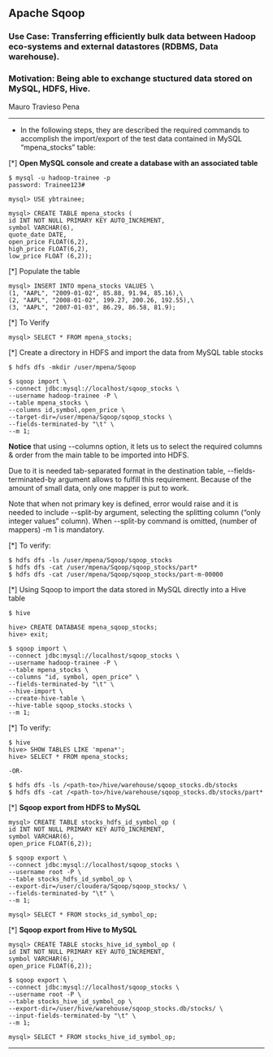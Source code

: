 ## Apache Sqoop
### Use Case: Transferring efficiently bulk data between Hadoop eco-systems and external datastores (RDBMS, Data warehouse). 
### Motivation: Being able to exchange stuctured data stored on MySQL, HDFS, Hive.  

Mauro Travieso Pena

---
* In the following steps, they are described the required commands to accomplish the import/export of the test data contained in MySQL “mpena_stocks” table:

[*] **Open MySQL console and create a database with an associated table**
```
$ mysql -u hadoop-trainee -p
password: Trainee123#
```
```
mysql> USE ybtrainee;
```
```
mysql> CREATE TABLE mpena_stocks (
id INT NOT NULL PRIMARY KEY AUTO_INCREMENT,
symbol VARCHAR(6),
quote_date DATE,
open_price FLOAT(6,2),
high_price FLOAT(6,2),
low_price FLOAT (6,2));
```

[*] Populate the table
```
mysql> INSERT INTO mpena_stocks VALUES \
(1, "AAPL", "2009-01-02", 85.88, 91.94, 85.16),\
(2, "AAPL", "2008-01-02", 199.27, 200.26, 192.55),\
(3, "AAPL", "2007-01-03", 86.29, 86.58, 81.9);
```

[*] To Verify
```
mysql> SELECT * FROM mpena_stocks;
```

[*] Create a directory in HDFS and import the data from MySQL table stocks
```
$ hdfs dfs -mkdir /user/mpena/Sqoop
```
```
$ sqoop import \
--connect jdbc:mysql://localhost/sqoop_stocks \
--username hadoop-trainee -P \
--table mpena_stocks \
--columns id,symbol,open_price \
--target-dir=/user/mpena/Sqoop/sqoop_stocks \
--fields-terminated-by "\t" \
--m 1;
```

**Notice** that using --columns option, it lets us to select the required columns & order from the main table to be imported into HDFS. 

Due to it is needed tab-separated format in the destination table, --fields-terminated-by argument allows to fulfill this requirement. Because of the amount of small data, only one mapper is put to work. 

Note that when not primary key is defined, error would raise and it is needed to include --split-by argument, selecting the splitting column (“only integer values” column). When --split-by command is omitted, (number of mappers) -m 1 is mandatory. 

[*] To verify:
```
$ hdfs dfs -ls /user/mpena/Sqoop/sqoop_stocks
$ hdfs dfs -cat /user/mpena/Sqoop/sqoop_stocks/part*
$ hdfs dfs -cat /user/mpena/Sqoop/sqoop_stocks/part-m-00000
```

[*] Using Sqoop to import the data stored in MySQL directly into a Hive table
```
$ hive
```
```
hive> CREATE DATABASE mpena_sqoop_stocks;
hive> exit;
```
```
$ sqoop import \
--connect jdbc:mysql://localhost/sqoop_stocks \
--username hadoop-trainee -P \
--table mpena_stocks \
--columns "id, symbol, open_price" \
--fields-terminated-by "\t" \
--hive-import \
--create-hive-table \
--hive-table sqoop_stocks.stocks \
--m 1;
```

[*] To verify:
```
$ hive
hive> SHOW TABLES LIKE 'mpena*';
hive> SELECT * FROM mpena_stocks;

-OR-

$ hdfs dfs -ls /<path-to>/hive/warehouse/sqoop_stocks.db/stocks
$ hdfs dfs -cat /<path-to>/hive/warehouse/sqoop_stocks.db/stocks/part*
```

[*] **Sqoop export from HDFS to MySQL**
```
mysql> CREATE TABLE stocks_hdfs_id_symbol_op (
id INT NOT NULL PRIMARY KEY AUTO_INCREMENT,
symbol VARCHAR(6),
open_price FLOAT(6,2));
```
```
$ sqoop export \
--connect jdbc:mysql://localhost/sqoop_stocks \
--username root -P \
--table stocks_hdfs_id_symbol_op \
--export-dir=/user/cloudera/Sqoop/sqoop_stocks/ \
--fields-terminated-by "\t" \
--m 1;
```
```
mysql> SELECT * FROM stocks_id_symbol_op;
```

[*] **Sqoop export from Hive to MySQL**
```
mysql> CREATE TABLE stocks_hive_id_symbol_op (
id INT NOT NULL PRIMARY KEY AUTO_INCREMENT,
symbol VARCHAR(6),
open_price FLOAT(6,2));
```
```
$ sqoop export \
--connect jdbc:mysql://localhost/sqoop_stocks \
--username root -P \
--table stocks_hive_id_symbol_op \
--export-dir=/user/hive/warehouse/sqoop_stocks.db/stocks/ \
--input-fields-terminated-by "\t" \
--m 1;
```
```
mysql> SELECT * FROM stocks_hive_id_symbol_op;
```
---